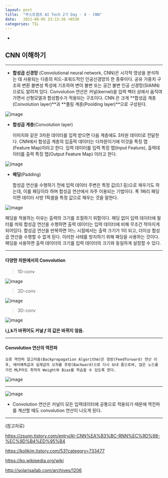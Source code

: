```yaml
---
layout: post
title:  "부스트캠프 AI Tech 2기 Day - 4 - CNN"
date:   2021-08-05 23:15:36 +0530
categories: TIL
---
```


-

## CNN 이해하기
---

- **합성곱 신경망** (Convolutional neural network, CNN)은 시각적 영상을 분석하는 데 사용되는 다층의 피드-포워드적인 인공신경망의 한 종류이다. 공유 가중치 구조와 변환 불변성 특성에 기초하여 변이 불변 또는 공간 불변 인공 신경망(SIANN)으로도 알려져 있다. Convolution 연산은 커널(kernel)을 입력 벡터 상에서 움직여가면서 선형모델과 합성함수가 적용되는 구조이다. CNN 은 크게 **합성곱 계층(Convolution layer)**과 **풀링 계층(Poolding layer)**으로 구성된다.

![image](https://user-images.githubusercontent.com/61610411/128285565-799639ed-6dd6-46e0-8633-8408aeb038dc.png)



- **합성곱 계층**(Convolution layer)

  이미지와 같은 3차원 데이터를 입력 받으면 다음 계층에도 3차원 데이터로 전달한다. CNN에서 합성곱 계층의 입출력 데이터는 다차원이기에 이것을 특징 맵(Feature Map)이라고 한다. 입력 데이터를 입력 특징 맵(Input Feature), 출력데이터를 출력 특징 맵(Output Feature Map) 이라고 한다.

![image](https://user-images.githubusercontent.com/61610411/128440431-00c54a17-6bad-45d6-97c9-d3642d3571d8.png)


- **패딩**(Padding)

  합성곱 연산을 수행하기 전에 입력 데이터 주변은 특정 값(0,1 등)으로 채우기도 하는데, 이를 패딩이라 하며 합성곱 연산에서 자주 이용되는 기법이다. 폭 1짜리 패딩이면 데이터 사방 1픽셀을 특정 값으로 채우는 것을 말한다.


![image](https://user-images.githubusercontent.com/61610411/128440559-54be47e2-cbef-4767-b86f-b59f02caba8d.png)


  패딩을 적용하는 이유는 출력의 크기를 조절하기 위함이다. 패딩 없이 입력 데이터에 필터를 씌워 합성곱 연산을 수행하면 출력 데이터는 입력 데이터에 비해 무조건 작아지게 되어있다. 합성곱 연산을 반복하면 어느 시점에서는 출력 크기가 1이 되고, 더이상 합성곱 연산을 수행할 수 없게 된다. 이러한 사태를 방지하기 위해 패딩을 사용하는 것이다. 패딩을 사용하면 출력 데이터의 크기를 입력 데이터의 크기와 동일하게 설정할 수 있다.



---
#### 다양한 차원에서의 Convolution


> 1D-conv

![image](https://user-images.githubusercontent.com/61610411/128287725-55b6800f-1561-4e18-92a7-dc1520d1a37b.png)


> 2D-conv


![image](https://user-images.githubusercontent.com/61610411/128287766-897a2eed-c80e-4868-9ab8-1ba1284f65fd.png)


> 3D-conv 


![image](https://user-images.githubusercontent.com/61610411/128287798-144ff20c-37ae-4c69-9cd7-9c95b2a1b397.png)



**i,j,k가 바뀌어도 커널 $f$ 의 값은 바뀌지 않음.**

---
#### Convolution 연산의 역전파

    오류 역전파 알고리즘(Backpropagation Algorithm)은 정방(Feedforward) 연산 이후, 에러예측값과 실제값의 오차를 후방(Backward)으로 다시 보내 줌으로써, 많은 노드를 가진 MLP라도 최적의 Weight와 Bias를 학습할 수 있도록 한다.



![image](https://user-images.githubusercontent.com/61610411/128441981-c2063786-cf08-4815-ae8e-ccf98b9688d4.png)


---


![image](https://user-images.githubusercontent.com/61610411/128441559-e52c3725-5f65-44bd-b3ec-24459f375531.png)



- Convolution 연산은 커널이 모든 입력데이터에 공통으로 적용되기 때문에 역전파를 계산할 때도 convolution 연산이 나오게 된다.


---
(참고자료)

https://zsunn.tistory.com/entry/AI-CNN%EA%B3%BC-RNN%EC%9D%98-%EC%9D%B4%ED%95%B4

https://kolikim.tistory.com/53?category=733477

https://ko.wikipedia.org/wiki

http://solarisailab.com/archives/1206